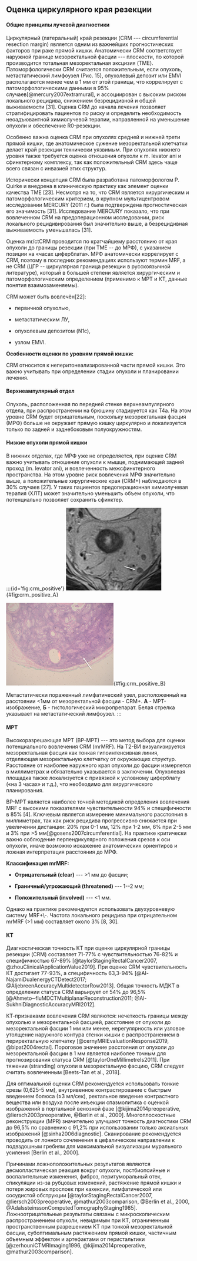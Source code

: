 ## Оценка циркулярного края резекции

#### Общие принципы лучевой диагностики

Циркулярный (латеральный) край резекции (CRM --- circumferential resection margin) является одним из важнейших прогностических факторов при раке прямой кишки. Анатомически CRM соответствует наружной границе мезоректальной фасции --- плоскости, по которой производится тотальная мезоректальная эксцизия (TME). Патоморфологически CRM считается положительным, если опухоль, метастатический лимфоузел (Рис. 15), опухолевый депозит или EMVI располагаются менее чем в 1 мм от этой границы, что коррелирует с патоморфологическими данными в 95% случаев[@mercury2007extramural], и ассоциирован с высоким риском локального рецидива, снижением безрецидивной и общей выживаемости [31]. Оценка CRM до начала лечения позволяет стратифицировать пациентов по риску и определить необходимость неоадъювантной химиолучевой терапии, направленной на уменьшение опухоли и обеспечение R0-резекции.

Особенно важна оценка CRM при опухолях средней и нижней трети прямой кишки, где анатомическое сужение мезоректальной клетчатки делает край резекции технически уязвимым. При опухолях нижнего уровня также требуется оценка отношения опухоли к m. levator ani и сфинктерному комплексу, так как положительный CRM здесь чаще всего связан с инвазией этих структур.

Исторически концепция CRM была разработана патоморфологом P. Quirke и внедрена в клиническую практику как элемент оценки качества TME [23]. Несмотря на то, что CRM является хирургическим и патоморфологическим критерием, в крупном мультицентровом исследовании MERCURY (2011 г.) была подтверждена прогностическая его значимость [31]. Исследование MERCURY показало, что при вовлеченном CRM на предоперационном исследовании, риск локального рецидивирования был значительно выше, а безрецидивная выживаемость уменьшалась [31].

Оценка mr/ctCRM проводится по кратчайшему расстоянию от края опухоли до границы резекции (при ТМЕ -- до МРФ), с указанием позиции на «часах циферблата». МРФ анатомически коррелирует с CRM, поэтому в последних рекомендациях используют термин MRF, а не CRM (ЦГР -- циркулярная граница резекции в русскоязычной литературе), который в большей степени является хирургическим и патоморфологическим определением (применимо к МРТ и КТ, данные понятия взаимозаменяемы).

CRM может быть вовлечён[22]:

-   первичной опухолью,

-   метастатическим ЛУ,

-   опухолевым депозитом (N1c),

-   узлом EMVI.

**Особенности оценки по уровням прямой кишки:**

CRM относится к неперитонеализированной части прямой кишки. Это важно учитывать при определении стадии опухоли и планировании лечения.

#### Верхнеампулярный отдел

Опухоль, расположенная по передней стенке верхнеампулярного отдела, при распространении на брюшину стадируется как T4a. На этом уровне CRM будет отрицательным, поскольку мезоректальная фасция (МРФ) больше не окружает прямую кишку циркулярно и локализуется только по задней и заднебоковым полуокружностям.

#### Низкие опухоли прямой кишки

В нижних отделах, где МРФ уже не определяется, при оценке CRM важно учитывать отношение опухоли к мышце, поднимающей задний проход (m. levator ani), и вовлеченность межсфинктерного пространства. На этом уровне риск вовлечения МРФ значительно выше, а положительные хирургические края (CRM+) наблюдаются в 30% случаев [27]. У таких пациентов предоперационная химиолучевая терапия (ХЛТ) может значительно уменьшить объем опухоли, что потенциально позволяет сохранить сфинктер.

:::{id='fig:crm_positive'}
![МРТ-изображение. Метастатически пораженный лимфатический узел (белая стрелка) на расстоянии <1мм от мезоректальной фасции.](./img/staging/crm/image35.png){#fig:crm_positive_A}

![Гистологический микропрепарат. Метастатически пораженный лимфатический узел (белая стрелка) на расстоянии <1мм от мезоректальной фасции.](./img/staging/crm/image28.png){#fig:crm_positive_B}

Метастатически пораженный лимфатический узел, расположенный на расстоянии <1мм от мезоректальной фасции - CRM+. **А** - МРТ-изображение, **Б** - гистологический микропрепарат. Белая стрелка указывает на метастатический лимфоузел.
:::

#### 

#### МРТ

Высокоразрешающая МРТ (ВР-МРТ) --- это метод выбора для оценки потенциального вовлечения CRM (mrMRF). На Т2-ВИ визуализируется мезоректальная фасция как тонкая гипоинтенсивная линия, отделяющая мезоректальную клетчатку от окружающих структур. Расстояние от наиболее наружного края опухоли до фасции измеряется в миллиметрах и обязательно указывается в заключении. Опухолевая площадка также локализуется с привязкой к условному циферблату («на 3 часах» и т.д.), что необходимо для хирургического планирования.

ВР-МРТ является наиболее точной методикой определения вовлечения MRF с высокими показателями чувствительности 94% и специфичности в 85% [4]. Ключевым является измерение минимального расстояния в миллиметрах, так как риск рецидива прогрессивно снижается при увеличении дистанции: 20% при 0-1 мм, 12% при 1-2 мм, 6% при 2-5 мм и 3% при \>5 мм[@gosens2007circumferential]. На практике критически важно соблюдение перпендикулярного положения срезов к оси опухоли, иначе возможно искажение анатомических ориентиров и ложная интерпретация расстояния до МРФ.

**Классификация mrMRF:**

-   **Отрицательный (clear)** --- \>1 мм до фасции;

-   **Граничный/угрожающий (threatened)** --- 1--2 мм;

-   **Положительный (involved)** --- \<1 мм.

Однако на практике рекомендуется использовать двухуровневую систему MRF+\\-. Частота локального рецидива при отрицательном mrMRF (\>1 мм) составляет около 3% [8, 30].

#### КТ

Диагностическая точность КТ при оценке циркулярной границы резекции (CRM) составляет 71-77% с чувствительностью 76-82% и специфичностью 67-89% [@taylorStagingRectalCancer2007, \@zhouClinicalApplicationValue2019]. При оценке CRM чувствительность КТ достигает 77-93%, а специфичность 63,3-94% [@Al-NajamiDualenergyCTDetect2017; \@AljebreenAccuracyMultidetectorRow2013]. Общая точность МДКТ в определении статуса CRM варьирует от 54% до 96,5% [@Ahmeto─fluMDCTMultiplanarReconstruction2011; \@Al-SukhniDiagnosticAccuracyMRI2012].

КТ-признаками вовлечения CRM являются: нечеткость границы между опухолью и мезоректальной фасцией, расстояние от опухоли до мезоректальной фасции 1 мм или менее, нерегулярность или узловое утолщение наружного контура стенки кишки с распространением в периректальную клетчатку [@cernyMRIEvaluationResponse2019, \@bipat2004rectal]. Пороговое значение расстояния от опухоли до мезоректальной фасции в 1 мм является наиболее точным для прогнозирования статуса CRM [@taylorOneMillimetreIs2011]. При тяжении (stranding) опухоли в мезоректальную фасцию, CRM следует считать вовлеченным [Beets-Tan et al., 2018].

Для оптимальной оценки CRM рекомендуется использовать тонкие срезы (0,625-5 мм), внутривенное контрастирование с быстрым введением болюса (≤3 мл/сек), ректальное введение контрастного вещества или воздуха после инъекции спазмолитика с оценкой изображений в портальной венозной фазе [@kijima2014preoperative, \@liersch2003preoperative, \@Berlin et al., 2000]. Многоплоскостные реконструкции (MPR) значительно улучшают точность диагностики CRM до 96,5% по сравнению с 91,2% при использовании только аксиальных изображений [@sinha2006diagnostic]. Сканирование рекомендуется проводить от лонного сочленения в цефалическом направлении к подвздошным гребням для максимальной визуализации мурального усиления [Berlin et al., 2000].

Причинами ложноположительных результатов являются десмопластическая реакция вокруг опухоли, постбиопсийные и воспалительные изменения, фиброз, перитуморальный отек, спикуляции из-за рубцовых изменений, растяжение прямой кишки и потеря жировых прослоек при кахексии, лимфатической или сосудистой обструкции [@taylorStagingRectalCancer2007, \@liersch2003preoperative, \@mathur2003comparison, \@Berlin et al., 2000, \@AdalssteinssonComputedTomographyStaging1985]. Ложноотрицательные результаты связаны с микроскопическим распространением опухоли, невидимым при КТ, ограниченным пространственным разрешением КТ при тонкой мезоректальной фасции, субоптимальным растяжением прямой кишки, частичным объемным эффектом и артефактами от перистальтики [@zerhouniCTMRImaging1996, \@kijima2014preoperative, \@mathur2003comparison].

